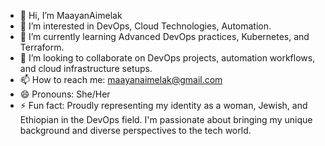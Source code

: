 - 👋 Hi, I’m MaayanAimelak
- 👀 I’m interested in DevOps, Cloud Technologies, Automation.
- 🌱 I’m currently learning Advanced DevOps practices, Kubernetes, and Terraform.
- 💞️ I’m looking to collaborate on DevOps projects, automation workflows, and cloud infrastructure setups.
- 📫 How to reach me: maayanaimelak@gmail.com
- 😄 Pronouns: She/Her
- ⚡ Fun fact: Proudly representing my identity as a woman, Jewish, and Ethiopian in the DevOps field. I'm passionate about bringing my unique background and diverse perspectives to the tech world.
<!---
MaayanAimelak28/MaayanAimelak28 is a ✨ special ✨ repository because its `README.md` (this file) appears on your GitHub profile.
You can click the Preview link to take a look at your changes.
--->
